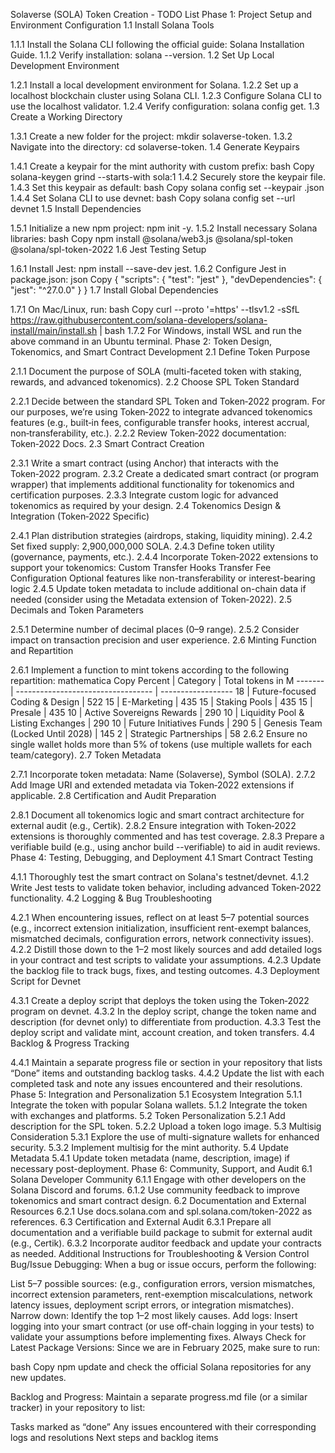 Solaverse (SOLA) Token Creation - TODO List
Phase 1: Project Setup and Environment Configuration
 1.1 Install Solana Tools

 1.1.1 Install the Solana CLI following the official guide: Solana Installation Guide.
 1.1.2 Verify installation: solana --version.
 1.2 Set Up Local Development Environment

 1.2.1 Install a local development environment for Solana.
 1.2.2 Set up a localhost blockchain cluster using Solana CLI.
 1.2.3 Configure Solana CLI to use the localhost validator.
 1.2.4 Verify configuration: solana config get.
 1.3 Create a Working Directory

 1.3.1 Create a new folder for the project: mkdir solaverse-token.
 1.3.2 Navigate into the directory: cd solaverse-token.
 1.4 Generate Keypairs

 1.4.1 Create a keypair for the mint authority with custom prefix:
bash
Copy
solana-keygen grind --starts-with sola:1
 1.4.2 Securely store the keypair file.
 1.4.3 Set this keypair as default:
bash
Copy
solana config set --keypair <your-keypair-file>.json
 1.4.4 Set Solana CLI to use devnet:
bash
Copy
solana config set --url devnet
 1.5 Install Dependencies

 1.5.1 Initialize a new npm project: npm init -y.
 1.5.2 Install necessary Solana libraries:
bash
Copy
npm install @solana/web3.js @solana/spl-token @solana/spl-token-2022
 1.6 Jest Testing Setup

 1.6.1 Install Jest: npm install --save-dev jest.
 1.6.2 Configure Jest in package.json:
json
Copy
{
  "scripts": {
    "test": "jest"
  },
  "devDependencies": {
    "jest": "^27.0.0"
  }
}
 1.7 Install Global Dependencies

 1.7.1 On Mac/Linux, run:
bash
Copy
curl --proto '=https' --tlsv1.2 -sSfL https://raw.githubusercontent.com/solana-developers/solana-install/main/install.sh | bash
 1.7.2 For Windows, install WSL and run the above command in an Ubuntu terminal.
Phase 2: Token Design, Tokenomics, and Smart Contract Development
 2.1 Define Token Purpose

 2.1.1 Document the purpose of SOLA (multi-faceted token with staking, rewards, and advanced tokenomics).
 2.2 Choose SPL Token Standard

 2.2.1 Decide between the standard SPL Token and Token‑2022 program.
For our purposes, we’re using Token‑2022 to integrate advanced tokenomics features (e.g., built‑in fees, configurable transfer hooks, interest accrual, non‑transferability, etc.).
 2.2.2 Review Token‑2022 documentation: Token‑2022 Docs.
 2.3 Smart Contract Creation

 2.3.1 Write a smart contract (using Anchor) that interacts with the Token‑2022 program.
 2.3.2 Create a dedicated smart contract (or program wrapper) that implements additional functionality for tokenomics and certification purposes.
 2.3.3 Integrate custom logic for advanced tokenomics as required by your design.
 2.4 Tokenomics Design & Integration (Token‑2022 Specific)

 2.4.1 Plan distribution strategies (airdrops, staking, liquidity mining).
 2.4.2 Set fixed supply: 2,900,000,000 SOLA.
 2.4.3 Define token utility (governance, payments, etc.).
 2.4.4 Incorporate Token‑2022 extensions to support your tokenomics:
 Custom Transfer Hooks
 Transfer Fee Configuration
 Optional features like non-transferability or interest-bearing logic
 2.4.5 Update token metadata to include additional on-chain data if needed (consider using the Metadata extension of Token‑2022).
 2.5 Decimals and Token Parameters

 2.5.1 Determine number of decimal places (0–9 range).
 2.5.2 Consider impact on transaction precision and user experience.
 2.6 Minting Function and Repartition

 2.6.1 Implement a function to mint tokens according to the following repartition:
mathematica
Copy
Percent | Category                           | Total tokens in M
------- | ---------------------------------- | ------------------
18      | Future-focused Coding & Design     | 522
15      | E-Marketing                        | 435
15      | Staking Pools                      | 435
15      | Presale                            | 435
10      | Active Sovereigns Rewards          | 290
10      | Liquidity Pool & Listing Exchanges | 290
10      | Future Initiatives Funds           | 290
5       | Genesis Team (Locked Until 2028)     | 145
2       | Strategic Partnerships             | 58
 2.6.2 Ensure no single wallet holds more than 5% of tokens (use multiple wallets for each team/category).
 2.7 Token Metadata

 2.7.1 Incorporate token metadata: Name (Solaverse), Symbol (SOLA).
 2.7.2 Add Image URI and extended metadata via Token‑2022 extensions if applicable.
 2.8 Certification and Audit Preparation

 2.8.1 Document all tokenomics logic and smart contract architecture for external audit (e.g., Certik).
 2.8.2 Ensure integration with Token‑2022 extensions is thoroughly commented and has test coverage.
 2.8.3 Prepare a verifiable build (e.g., using anchor build --verifiable) to aid in audit reviews.
Phase 4: Testing, Debugging, and Deployment
 4.1 Smart Contract Testing

 4.1.1 Thoroughly test the smart contract on Solana's testnet/devnet.
 4.1.2 Write Jest tests to validate token behavior, including advanced Token‑2022 functionality.
 4.2 Logging & Bug Troubleshooting

 4.2.1 When encountering issues, reflect on at least 5–7 potential sources (e.g., incorrect extension initialization, insufficient rent-exempt balances, mismatched decimals, configuration errors, network connectivity issues).
 4.2.2 Distill those down to the 1–2 most likely sources and add detailed logs in your contract and test scripts to validate your assumptions.
 4.2.3 Update the backlog file to track bugs, fixes, and testing outcomes.
 4.3 Deployment Script for Devnet

 4.3.1 Create a deploy script that deploys the token using the Token‑2022 program on devnet.
 4.3.2 In the deploy script, change the token name and description (for devnet only) to differentiate from production.
 4.3.3 Test the deploy script and validate mint, account creation, and token transfers.
 4.4 Backlog & Progress Tracking

 4.4.1 Maintain a separate progress file or section in your repository that lists “Done” items and outstanding backlog tasks.
 4.4.2 Update the list with each completed task and note any issues encountered and their resolutions.
Phase 5: Integration and Personalization
 5.1 Ecosystem Integration
 5.1.1 Integrate the token with popular Solana wallets.
 5.1.2 Integrate the token with exchanges and platforms.
 5.2 Token Personalization
 5.2.1 Add description for the SPL token.
 5.2.2 Upload a token logo image.
 5.3 Multisig Consideration
 5.3.1 Explore the use of multi-signature wallets for enhanced security.
 5.3.2 Implement multisig for the mint authority.
 5.4 Update Metadata
 5.4.1 Update token metadata (name, description, image) if necessary post-deployment.
Phase 6: Community, Support, and Audit
 6.1 Solana Developer Community
 6.1.1 Engage with other developers on the Solana Discord and forums.
 6.1.2 Use community feedback to improve tokenomics and smart contract design.
 6.2 Documentation and External Resources
 6.2.1 Use docs.solana.com and spl.solana.com/token-2022 as references.
 6.3 Certification and External Audit
 6.3.1 Prepare all documentation and a verifiable build package to submit for external audit (e.g., Certik).
 6.3.2 Incorporate auditor feedback and update your contracts as needed.
Additional Instructions for Troubleshooting & Version Control
Bug/Issue Debugging:
When a bug or issue occurs, perform the following:

List 5–7 possible sources: (e.g., configuration errors, version mismatches, incorrect extension parameters, rent-exemption miscalculations, network latency issues, deployment script errors, or integration mismatches).
Narrow down: Identify the top 1–2 most likely causes.
Add logs: Insert logging into your smart contract (or use off-chain logging in your tests) to validate your assumptions before implementing fixes.
Always Check for Latest Package Versions:
Since we are in February 2025, make sure to run:

bash
Copy
npm update
and check the official Solana repositories for any new updates.

Backlog and Progress:
Maintain a separate progress.md file (or a similar tracker) in your repository to list:

Tasks marked as “done”
Any issues encountered with their corresponding logs and resolutions
Next steps and backlog items
